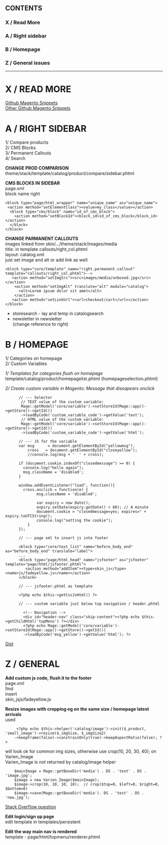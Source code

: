 ## CONTENTS

### X / Read More  
### A / Right sidebar  
### B / Homepage  
### Z / General issues  


  ***


# X / READ MORE  

[Github Magento Snippets](https://gist.github.com/hightemp/2387916)  
[Other Github Magento Snippets](https://gist.github.com/arosenhagen/2397824)  




# A / RIGHT SIDEBAR  


1/ Compare products  
2/ CMS Blocks  
3/ Permanent Callouts  
4/ Search  

**CHANGE PROD COMPARISON**  
theme/stack/template/catalog/product/compare/sidebar.phtml

**CMS BLOCKS IN SIDEBAR**  
page.xml  
block name right  

    <block type="page/html_wrapper" name="unique_name" as="unique_name">  
     <action method="setElementClass"><value>my_class</value></action>  
      <block type="cms/block" name="id_of_cms_block">  
        <action method="setBlockId"><block_id>id_of_cms_block</block_id></action>  
      </block>  
    </block>  

**CHANGE PARMANENT CALLOUTS**  
images linked from skin/.../theme/stack/images/media  
title: in template callouts/right_col.phtml  
layout: catalog.xml  
just set image and alt or add link as well  

    <block type="core/template" name="right.permanent.callout" template="callouts/right_col.phtml">-->
       <action method="setImgSrc"><src>images/media/unboxed.jpg</src></action>
        <action method="setImgAlt" translate="alt" module="catalog">
          <alt>Lorem ipsum dolor sit amet</alt>
        </action>
       <action method="setLinkUrl"><url>checkout/cart</url></action>
    </block>

+ storesearch - lay and temp in catalogsearch  
+ newsletter in newsletter  
(change reference to right)  


# B / HOMEPAGE  

1/ Categories on homepage  
2/ Custom Variables  

*1/ Templates for categories flush on homepage*  
template/catalog/product/homepagelist.phtml  (homepageselection.phtml)  

*2/ Create custom variable in Magento: Message that dissapears onclick*  
  
```
      // --- Selector
       // TEXT value of the custom variable:
       Mage::getModel('core/variable')->setStoreId(Mage::app()->getStore()->getId())
       ->loadByCode('custom_variable_code')->getValue('text');
       // HTML value of the custom variable:
       Mage::getModel('core/variable')->setStoreId(Mage::app()->getStore()->getId())
       ->loadByCode('custom_variable_code')->getValue('html');

      // --- JS for the variable
      var msg      = document.getElementById("yellowmsg"),
          cross   = document.getElementById("closeyellow");
          //console.log(msg + '  ' + cross);

      if (document.cookie.indexOf("closedmessage") >= 0) {
        console.log("hello again");
        msg.className = 'disabled';
      }

      window.addEventListener("load", function(){
        cross.onclick = function(e) {
              msg.className = 'disabled';

              var expiry = new Date();
              expiry.setDate(expiry.getDate() + 60); // A minute
              document.cookie = "closedmessage=yes; expires=" + expiry.toUTCString();
              console.log("setting the cookie");
          }
      });

      // --- page xml to insert js into footer

      <block type="core/text_list" name="before_body_end" as="before_body_end" translate="label">
      ...
      <block type="page/html_head" name="jsfooter" as="jsfooter" template="page/html/jsfooter.phtml">
         <action method="addItem"><type>skin_js</type><name>js/fadeyellow.js</name></action>
      </block>

      // --- jsfooter.phtml as template

      <?php echo $this->getCssJsHtml() ?>

      // --- custom variable just below top navigation / header.phtml

        <!-- Navigation -->
        <div id="header-nav" class="skip-content"><?php echo $this->getChildHtml('topMenu') ?></div>
        <?php echo Mage::getModel('core/variable')->setStoreId(Mage::app()->getStore()->getId())
        ->loadByCode('msg_yellow')->getValue('html'); ?>
```

[Gist](https://gist.github.com/mthjn/6c78671bdb5860867c98)  

# Z /  GENERAL  

**Add custom js code, flush it to the footer**  
  page.xml  
  find
    <block type="core/text_list" name="before_body_end" as="before_body_end" translate="label">  
  insert
    <block type="page/html_head" name="jsfooter" as="jsfooter" template="page/html/jsfooter.phtml">  
      <action method="addItem"><type>skin_js</type><name>js/fadeyellow.js</name></action>  
    </block>  

**Resize images with cropping eg on the same size / homepage latest arrivals**  
used  
```
     <?php echo $this->helper('catalog/image')->init($_product, 'small_image')->resize($_imgSize, $_imgSize2)
    ->keepFrame(false)->constrainOnly(true)->keepAspectRatio(false); ?>
```  

will look ok for common img sizes, otherwise use crop(10, 20, 30, 40); on Varien_Image  
Varien_Image is not returned by catalog/image helper  

```
    $mainImage = Mage::getBaseDir('media') . DS . 'test' . DS . 'image.jpg';  
    $image = new Varien_Image($mainImage);  
    $image->crop(10, 10, 10, 10);  // crop($top=0, $left=0, $right=0, $bottom=0)  
    $image->save(Mage::getBaseDir('media'). DS . 'test' . DS . 'new.jpg');  
```
[Stack Overflow question](http://stackoverflow.com/questions/9492770/magento-crop-image)  


**Edit login/sign up page**  
edit template in  templates/persistent  


**Edit the way main nav is rendered**  
template -  page/html/topmenu/renderer.phtml  
